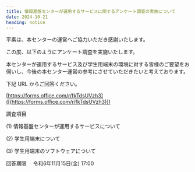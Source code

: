 ```yaml
---
title: 情報基盤センターが運用するサービスに関するアンケート調査の実施について
date: 2024-10-21
heading: notice
---
```


 平素は、本センターの運営へご協力いただき感謝いたします。　 

この度、以下のようにアンケート調査を実施いたします。

 本センターが運用するサービス及び学生用端末の環境に対する皆様のご要望をお伺いし、今後の本センター運営の参考にさせていただきたいと考えております。

下記 URL からご回答ください。

[https://forms.office.com/r/fkTdsUVzh3]([(https://forms.office.com/r/fkTdsUVzh3)])

調査項目　

(1) 情報基盤センターが運用するサービスについて　

(2) 学生用端末について　

(3) 学生用端末のソフトウェアについて

回答期限　  令和6年11月15日(金) 17:00
